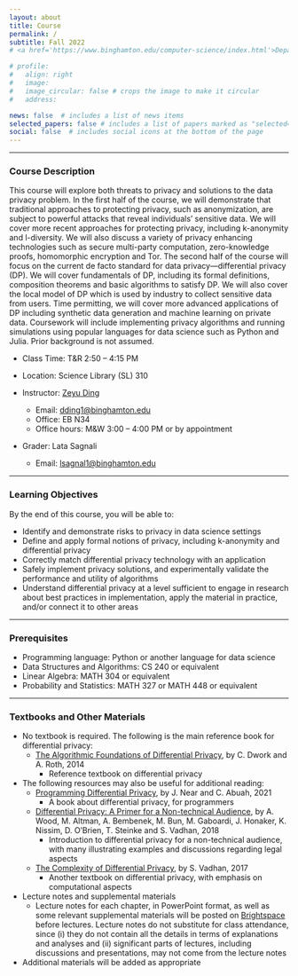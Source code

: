 ```yaml
---
layout: about
title: Course
permalink: /
subtitle: Fall 2022
# <a href='https://www.binghamton.edu/computer-science/index.html'>Department of Computer Science</a>. Address. Contacts. Moto. Etc. https://www.binghamton.edu/watson/ https://www.binghamton.edu/watson/ https://www.binghamton.edu/watson/

# profile:
#   align: right
#   image:
#   image_circular: false # crops the image to make it circular
#   address:

news: false  # includes a list of news items
selected_papers: false # includes a list of papers marked as "selected={true}"
social: false  # includes social icons at the bottom of the page
---
```


---

### Course Description

This course will explore both threats to privacy and solutions to the data privacy problem. In the first half of the course, we will demonstrate that traditional approaches to protecting privacy, such as anonymization, are subject to powerful attacks that reveal individuals’ sensitive data. We will cover more recent approaches for protecting privacy, including k-anonymity and l-diversity. We will also discuss a variety of privacy enhancing technologies such as secure multi-party computation, zero-knowledge proofs, homomorphic encryption and Tor. The second half of the course will focus on the current de facto standard for data privacy—differential privacy (DP). We will cover fundamentals of DP, including its formal definitions, composition theorems and basic algorithms to satisfy DP. We will also cover the local model of DP which is used by industry to collect sensitive data from users. Time permitting, we will cover more advanced applications of DP including synthetic data generation and machine learning on private data. Coursework will include implementing privacy algorithms and running simulations using popular languages for data science such as Python and Julia. Prior background is not assumed.



* Class Time: T&R 2:50 – 4:15 PM
* Location: Science Library (SL) 310
* Instructor: [Zeyu Ding](https://zeyuding.com)
  * Email: dding1@binghamton.edu	  
  * Office: EB N34
  * Office hours: M&W 3:00 – 4:00 PM or by appointment

* Grader: Lata Sagnali
  * Email:  lsagnal1@binghamton.edu


---

### Learning Objectives

By the end of this course, you will be able to:
* Identify and demonstrate risks to privacy in data science settings
* Define and apply formal notions of privacy, including k-anonymity and differential privacy
* Correctly match differential privacy technology with an application
* Safely implement privacy solutions, and experimentally validate the performance and utility of algorithms
* Understand differential privacy at a level sufficient to engage in research about best practices in implementation, apply the material in practice, and/or connect it to other areas

---

### Prerequisites

* Programming language: Python or another language for data science
* Data Structures and Algorithms: CS 240 or equivalent
* Linear Algebra: MATH 304 or equivalent
* Probability and Statistics: MATH 327 or MATH 448 or equivalent


---

### Textbooks and Other Materials

* No textbook is required. The following is the main reference book for differential privacy: 
    * [The Algorithmic Foundations of Differential Privacy](https://www.cis.upenn.edu/~aaroth/Papers/privacybook.pdf), by C. Dwork and A. Roth, 2014
        * Reference textbook on differential privacy
* The following resources may also be useful for additional reading:
    * [Programming Differential Privacy](https://programming-dp.com/), by J. Near and C. Abuah, 2021
        * A book about differential privacy, for programmers
    * [Differential Privacy: A Primer for a Non-technical Audience](https://salil.seas.harvard.edu/files/salil/files/differential_privacy_primer_nontechnical_audience.pdf), by A. Wood, M. Altman, A. Bembenek, M. Bun, M. Gaboardi, J. Honaker, K. Nissim, D. O’Brien, T. Steinke and S. Vadhan,  2018
        * Introduction to differential privacy for a non-technical audience, with many illustrating examples and discussions regarding legal aspects
    * [The Complexity of Differential Privacy](https://privacytools.seas.harvard.edu/files/privacytools/files/complexityprivacy_1.pdf), by S. Vadhan, 2017
        * Another textbook on differential privacy, with emphasis on computational aspects
* Lecture notes and supplemental materials
    * Lecture notes for each chapter, in PowerPoint format, as well as some relevant supplemental materials will be posted on [Brightspace](https://brightspace.binghamton.edu/) before lectures. Lecture notes do not substitute for class attendance, since (i) they do not contain all the details in terms of explanations and analyses and (ii) significant parts of lectures, including discussions and presentations, may not come from the lecture notes
* Additional materials will be added as appropriate


